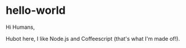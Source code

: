 hello-world
===========
Hi Humans,

Hubot here, I like Node.js and Coffeescript (that's what I'm made of!).
